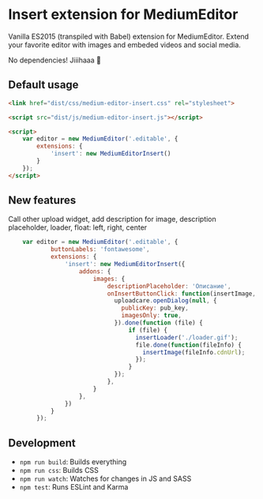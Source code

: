 # Insert extension for MediumEditor

Vanilla ES2015 (transpiled with Babel) extension for MediumEditor. Extend your favorite editor with images and embeded videos and social media.

No dependencies! Jiiihaaa :tada:

## Default usage

```html
<link href="dist/css/medium-editor-insert.css" rel="stylesheet">

<script src="dist/js/medium-editor-insert.js"></script>

<script>
    var editor = new MediumEditor('.editable', {
        extensions: {
            'insert': new MediumEditorInsert()
        }
    });
</script>
```

## New features
 
Call other upload widget, add description for image, description placeholder, loader, float: left, right, center

```js
	var editor = new MediumEditor('.editable', {
            buttonLabels: 'fontawesome',
            extensions: {
            	'insert': new MediumEditorInsert({
                    addons: {
                        images: {
                            descriptionPlaceholder: 'Описание',
                            onInsertButtonClick: function(insertImage, insertLoader) {
                              uploadcare.openDialog(null, {
                                publicKey: pub_key,
                                imagesOnly: true,
                              }).done(function (file) {
                                  if (file) {
                                    insertLoader('./loader.gif');
                                    file.done(function(fileInfo) {
                                      insertImage(fileInfo.cdnUrl);
                                    });
                                  }
                              });
                            },
                        }
                    },
                })
            }
        });
```

## Development

- `npm run build`: Builds everything
- `npm run css`: Builds CSS
- `npm run watch`: Watches for changes in JS and SASS
- `npm test`: Runs ESLint and Karma
